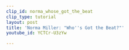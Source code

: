 ```yaml
---
clip_id: norma_whose_got_the_beat
clip_type: tutorial
layout: post
title: 'Norma Miller: "Who''s Got the Beat?"'
youtube_id: YCTCr-U3zYw

---
```


